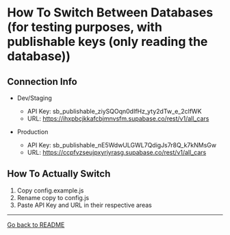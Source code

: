# How To Switch Between Databases (for testing purposes, with publishable keys (only reading the database))

## Connection Info

- Dev/Staging
  - API Key: sb_publishable_ziySQOqn0dIfHz_yty2dTw_e_2clfWK
  - URL: https://ihxpbcjkkafcbjmnvsfm.supabase.co/rest/v1/all_cars

- Production
  - API Key: sb_publishable_nE5WdwULGWL7QdigJs7r8Q_k7kNMsGw
  - URL: https://ccpfvzseujpxyriyrasg.supabase.co/rest/v1/all_cars

## How To Actually Switch

1. Copy config.example.js
2. Rename copy to config.js
3. Paste API Key and URL in their respective areas

---
[Go back to README](../README.md)
